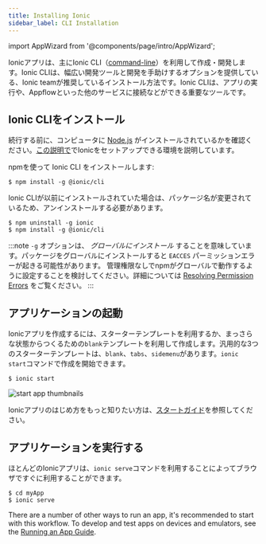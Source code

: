 ```yaml
---
title: Installing Ionic
sidebar_label: CLI Installation
---
```


import AppWizard from '@components/page/intro/AppWizard';

<head>
  <title>How to Install The Ionic Framework CLI to Build Mobile Apps</title>
  <meta
    name="description"
    content="The Ionic CLI is the preferred method of installation—offering a wide range of dev tools and help options. Learn how to install Ionic and begin building apps."
  />
</head>

Ionicアプリは、主にIonic CLI（[command-line](../reference/glossary.md#cli)）を利用して作成・開発します。Ionic CLIは、幅広い開発ツールと開発を手助けするオプションを提供している、Ionic teamが推奨しているインストール方法です。Ionic CLIは、アプリの実行や、Appflowといった他のサービスに接続などができる重要なツールです。

<AppWizard />

## Ionic CLIをインストール

続行する前に、コンピュータに [Node.js](../reference/glossary.md#node) がインストールされているかを確認ください。[この説明で](environment.md)でIonicをセットアップできる環境を説明しています。

npmを使って Ionic CLI をインストールします:

```shell
$ npm install -g @ionic/cli
```

Ionic CLIが以前にインストールされていた場合は、パッケージ名が変更されているため、アンインストールする必要があります。

```shell
$ npm uninstall -g ionic
$ npm install -g @ionic/cli

```

:::note
`-g` オプションは、 _グローバルにインストール_ することを意味しています。パッケージをグローバルにインストールすると `EACCES` パーミッションエラーが起きる可能性があります。
管理権限なしでnpmがグローバルで動作するように設定することを検討してください。詳細については [Resolving Permission Errors](../developing/tips.md#resolving-permission-errors) をご覧ください。
:::

## アプリケーションの起動

Ionicアプリを作成するには、スターターテンプレートを利用するか、まっさらな状態からつくるための`blank`テンプレートを利用して作成します。汎用的な3つのスターターテンプレートは、`blank`、`tabs`、`sidemenu`があります。`ionic start`コマンドで作成を開始できます。

```shell
$ ionic start
```

![start app thumbnails](/img/installation/start-app-thumbnails.png)

Ionicアプリのはじめ方をもっと知りたい方は、[スタートガイド](../developing/starting.md)を参照してください。

## アプリケーションを実行する

ほとんどのIonicアプリは、`ionic serve`コマンドを利用することによってブラウザですぐに利用することができます。

```shell
$ cd myApp
$ ionic serve
```

There are a number of other ways to run an app, it's recommended to start with this workflow. To develop and test apps on devices and emulators, see the [Running an App Guide](../developing/previewing.md).
